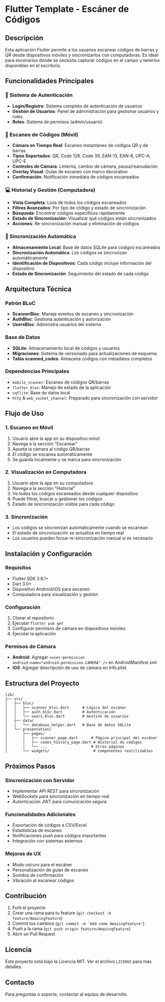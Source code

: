 # Flutter Template - Escáner de Códigos

## Descripción

Esta aplicación Flutter permite a los usuarios escanear códigos de barras y QR desde dispositivos móviles y sincronizarlos con computadoras. Es ideal para escenarios donde se necesita capturar códigos en el campo y tenerlos disponibles en el escritorio.

## Funcionalidades Principales

### 🔐 Sistema de Autenticación
- **Login/Registro**: Sistema completo de autenticación de usuarios
- **Gestión de Usuarios**: Panel de administración para gestionar usuarios y roles
- **Roles**: Sistema de permisos (admin/usuario)

### 📱 Escaneo de Códigos (Móvil)
- **Cámara en Tiempo Real**: Escaneo instantáneo de códigos QR y de barras
- **Tipos Soportados**: QR, Code 128, Code 39, EAN-13, EAN-8, UPC-A, UPC-E
- **Controles de Cámara**: Linterna, cambio de cámara, pausa/reanudación
- **Overlay Visual**: Guías de escaneo con marco decorativo
- **Confirmación**: Notificación inmediata de códigos escaneados

### 💻 Historial y Gestión (Computadora)
- **Vista Completa**: Lista de todos los códigos escaneados
- **Filtros Avanzados**: Por tipo de código y estado de sincronización
- **Búsqueda**: Encontrar códigos específicos rápidamente
- **Estado de Sincronización**: Visualizar qué códigos están sincronizados
- **Acciones**: Re-sincronización manual y eliminación de códigos

### 🔄 Sincronización Automática
- **Almacenamiento Local**: Base de datos SQLite para códigos escaneados
- **Sincronización Automática**: Los códigos se sincronizan automáticamente
- **Identificación de Dispositivos**: Cada código incluye información del dispositivo
- **Estado de Sincronización**: Seguimiento del estado de cada código

## Arquitectura Técnica

### Patrón BLoC
- **ScannerBloc**: Maneja eventos de escaneo y sincronización
- **AuthBloc**: Gestiona autenticación y autorización
- **UsersBloc**: Administra usuarios del sistema

### Base de Datos
- **SQLite**: Almacenamiento local de códigos y usuarios
- **Migraciones**: Sistema de versionado para actualizaciones de esquema
- **Tabla scanned_codes**: Almacena códigos con metadatos completos

### Dependencias Principales
- `mobile_scanner`: Escaneo de códigos QR/barras
- `flutter_bloc`: Manejo de estado de la aplicación
- `sqflite`: Base de datos local
- `http` & `web_socket_channel`: Preparado para sincronización con servidor

## Flujo de Uso

### 1. Escaneo en Móvil
1. Usuario abre la app en su dispositivo móvil
2. Navega a la sección "Escanear"
3. Apunta la cámara al código QR/barras
4. El código se escanea automáticamente
5. Se guarda localmente y se marca para sincronización

### 2. Visualización en Computadora
1. Usuario abre la app en su computadora
2. Navega a la sección "Historial"
3. Ve todos los códigos escaneados desde cualquier dispositivo
4. Puede filtrar, buscar y gestionar los códigos
5. Estado de sincronización visible para cada código

### 3. Sincronización
- Los códigos se sincronizan automáticamente cuando se escanean
- El estado de sincronización se actualiza en tiempo real
- Los usuarios pueden forzar re-sincronización manual si es necesario

## Instalación y Configuración

### Requisitos
- Flutter SDK 3.8.1+
- Dart 3.0+
- Dispositivo Android/iOS para escaneo
- Computadora para visualización y gestión

### Configuración
1. Clonar el repositorio
2. Ejecutar `flutter pub get`
3. Configurar permisos de cámara en dispositivos móviles
4. Ejecutar la aplicación

### Permisos de Cámara
- **Android**: Agregar `<uses-permission android:name="android.permission.CAMERA" />` en AndroidManifest.xml
- **iOS**: Agregar descripción de uso de cámara en Info.plist

## Estructura del Proyecto

```
lib/
├── src/
│   ├── bloc/
│   │   ├── scanner_bloc.dart      # Lógica del escáner
│   │   ├── auth_bloc.dart         # Autenticación
│   │   └── users_bloc.dart        # Gestión de usuarios
│   ├── data/
│   │   └── database_helper.dart   # Base de datos SQLite
│   └── presentation/
│       ├── pages/
│       │   ├── scanner_page.dart      # Página principal del escáner
│       │   ├── codes_history_page.dart # Historial de códigos
│       │   └── ...                    # Otras páginas
│       └── widgets/                    # Componentes reutilizables
```

## Próximos Pasos

### Sincronización con Servidor
- Implementar API REST para sincronización
- WebSockets para sincronización en tiempo real
- Autenticación JWT para comunicación segura

### Funcionalidades Adicionales
- Exportación de códigos a CSV/Excel
- Estadísticas de escaneo
- Notificaciones push para códigos importantes
- Integración con sistemas externos

### Mejoras de UX
- Modo oscuro para el escáner
- Personalización de guías de escaneo
- Sonidos de confirmación
- Vibración al escanear códigos

## Contribución

1. Fork el proyecto
2. Crear una rama para tu feature (`git checkout -b feature/AmazingFeature`)
3. Commit tus cambios (`git commit -m 'Add some AmazingFeature'`)
4. Push a la rama (`git push origin feature/AmazingFeature`)
5. Abrir un Pull Request

## Licencia

Este proyecto está bajo la Licencia MIT. Ver el archivo `LICENSE` para más detalles.

## Contacto

Para preguntas o soporte, contactar al equipo de desarrollo.
